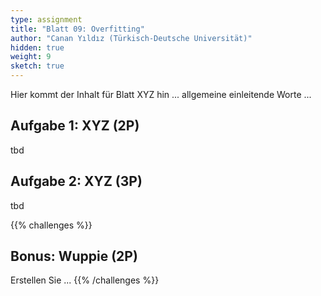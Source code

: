 ```yaml
---
type: assignment
title: "Blatt 09: Overfitting"
author: "Canan Yıldız (Türkisch-Deutsche Universität)"
hidden: true
weight: 9
sketch: true
---
```



Hier kommt der Inhalt für Blatt XYZ hin ... allgemeine einleitende Worte ...

## Aufgabe 1: XYZ (2P)

tbd

## Aufgabe 2: XYZ (3P)

tbd



{{% challenges %}}
## Bonus: Wuppie (2P)
Erstellen Sie ...
{{% /challenges %}}
